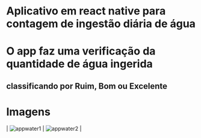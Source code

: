 # Aplicativo em react native para contagem de ingestão diária de água

# O app faz uma verificação da quantidade de água ingerida
## classificando por Ruim, Bom ou Excelente

# Imagens 
| ![appwater1](https://user-images.githubusercontent.com/5197047/89295420-57096400-d637-11ea-924f-2af51889b2ce.png) | ![appwater2](https://user-images.githubusercontent.com/5197047/89295507-80c28b00-d637-11ea-8f84-a474152d1e48.png) |
